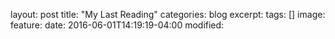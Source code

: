 layout: post
title: "My Last Reading"
categories: blog
excerpt:
tags: []
image:
feature:
date: 2016-06-01T14:19:19-04:00
modified: